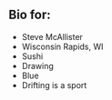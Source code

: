 ## Bio for:
- Steve McAllister
- Wisconsin Rapids, WI
- Sushi
- Drawing
- Blue
- Drifting is a sport
